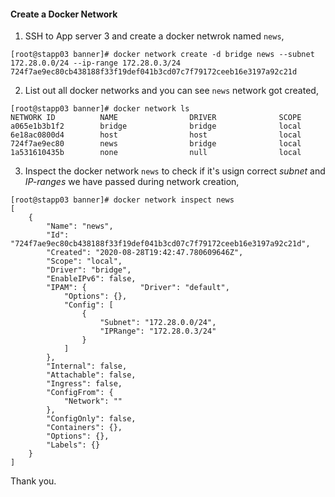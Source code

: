 #### Create a Docker Network

1. SSH to App server 3 and create a docker netwrok named `news`,

```
[root@stapp03 banner]# docker network create -d bridge news --subnet 172.28.0.0/24 --ip-range 172.28.0.3/24
724f7ae9ec80cb438188f33f19def041b3cd07c7f79172ceeb16e3197a92c21d
```

2. List out all docker networks and you can see `news` network got created,

```
[root@stapp03 banner]# docker network ls
NETWORK ID          NAME                DRIVER              SCOPE
a065e1b3b1f2        bridge              bridge              local
6e18ac0800d4        host                host                local
724f7ae9ec80        news                bridge              local
1a531610435b        none                null                local
```

3. Inspect the docker network `news` to check if it's usign correct *subnet* and *IP-ranges* we have passed during network creation,

```
[root@stapp03 banner]# docker network inspect news
[
    {
        "Name": "news",
        "Id": "724f7ae9ec80cb438188f33f19def041b3cd07c7f79172ceeb16e3197a92c21d",
        "Created": "2020-08-28T19:42:47.780609646Z",
        "Scope": "local",
        "Driver": "bridge",
        "EnableIPv6": false,
        "IPAM": {            "Driver": "default",
            "Options": {},
            "Config": [
                {
                    "Subnet": "172.28.0.0/24",
                    "IPRange": "172.28.0.3/24"
                }
            ]
        },
        "Internal": false,
        "Attachable": false,
        "Ingress": false,
        "ConfigFrom": {
            "Network": ""
        },
        "ConfigOnly": false,
        "Containers": {},
        "Options": {},
        "Labels": {}
    }
]
```

Thank you.
